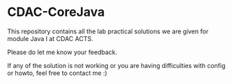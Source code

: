 # CDAC-CoreJava
This repository contains all the lab practical solutions we are given for module Java I at CDAC ACTS.


Please do let me know your feedback.

If any of the solution is not working or you are having difficulties with config or howto, feel free to contact me :)
